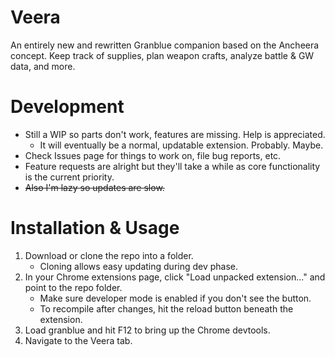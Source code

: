 # Veera

An entirely new and rewritten Granblue companion based on the Ancheera concept.
Keep track of supplies, plan weapon crafts, analyze battle & GW data, and more.

# Development

* Still a WIP so parts don't work, features are missing. Help is appreciated. 
  * It will eventually be a normal, updatable extension. Probably. Maybe.
* Check Issues page for things to work on, file bug reports, etc.
* Feature requests are alright but they'll take a while as core functionality is the current priority.
* ~~Also I'm lazy so updates are slow.~~

# Installation & Usage

1. Download or clone the repo into a folder.
   * Cloning allows easy updating during dev phase.
2. In your Chrome extensions page, click "Load unpacked extension..." and point to the repo folder. 
   * Make sure developer mode is enabled if you don't see the button.
   * To recompile after changes, hit the reload button beneath the extension.
1. Load granblue and hit F12 to bring up the Chrome devtools.
2. Navigate to the Veera tab.
